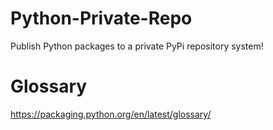 # Python-Private-Repo
Publish Python packages to a private PyPi repository system!

# Glossary
https://packaging.python.org/en/latest/glossary/
